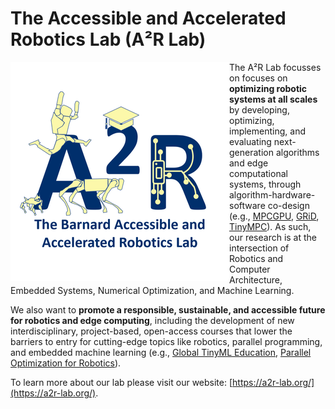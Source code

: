 # The Accessible and Accelerated Robotics Lab (A²R Lab)

<img align="left" src="/profile/a2r.png" alt="A2R-Lab Logo">

The A²R Lab focusses on focuses on **optimizing robotic systems at all scales** by developing, optimizing, implementing, and evaluating next-generation algorithms and edge computational systems, through algorithm-hardware-software co-design (e.g., [MPCGPU](https://a2r-lab.org/publication/mpcgpu/), [GRiD](https://a2r-lab.org/publication/grid/), [TinyMPC](https://a2r-lab.org/publication/tinympc/)). As such, our research is at the intersection of Robotics and Computer Architecture, Embedded Systems, Numerical Optimization, and Machine Learning.

We also want to **promote a responsible, sustainable, and accessible future for robotics and edge computing**, including the development of new interdisciplinary, project-based, open-access courses that lower the barriers to entry for cutting-edge topics like robotics, parallel programming, and embedded machine learning (e.g., [Global TinyML Education](https://a2r-lab.org/publication/scalingtinyml4d/), [Parallel Optimization for Robotics](https://a2r-lab.org/publication/paroptrobcourse/)).

To learn more about our lab please visit our website: [https://a2r-lab.org/](https://a2r-lab.org/).

